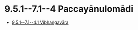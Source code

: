 # 9.5.1--7.1--4 Paccayānulomādi

* [9.5.1--7.1--4.1 Vibhaṅgavāra](9.5.1--7.1--4/9.5.1--7.1--4.1.md)
